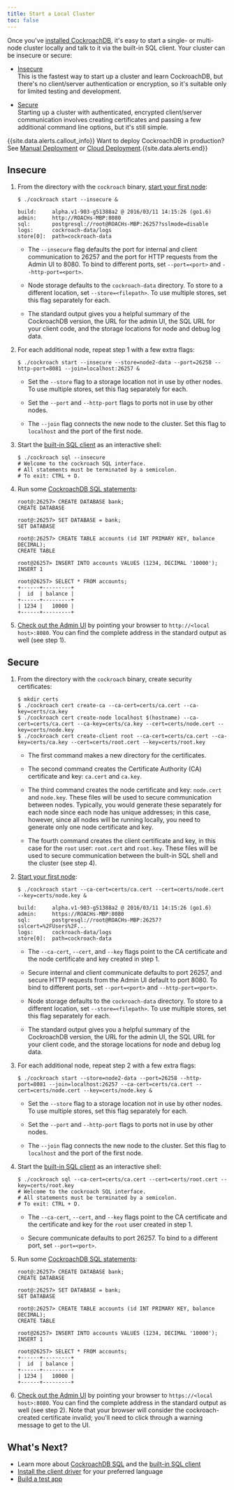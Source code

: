 ```yaml
---
title: Start a Local Cluster
toc: false
---
```


Once you've [installed CockroachDB](install-cockroachdb.html), it's easy to start a single- or multi-node cluster locally and talk to it via the built-in SQL client. Your cluster can be insecure or secure:

- [Insecure](#insecure)  
This is the fastest way to start up a cluster and learn CockroachDB, but there's no client/server authentication or encryption, so it's suitable only for limited testing and development.

- [Secure](#secure)  
Starting up a cluster with authenticated, encrypted client/server communication involves creating certificates and passing a few additional command line options, but it's still simple. 

{{site.data.alerts.callout_info}} Want to deploy CockroachDB in production? See <a href="manual-deployment.html">Manual Deployment</a> or <a href="cloud-deployment.html">Cloud Deployment</a>.{{site.data.alerts.end}}

## Insecure

1. From the directory with the `cockroach` binary, [start your first node](start-a-node.html):

   ~~~ shell
   $ ./cockroach start --insecure &

   build:     alpha.v1-903-g51388a2 @ 2016/03/11 14:15:26 (go1.6)
   admin:     http://ROACHs-MBP:8080
   sql:       postgresql://root@ROACHs-MBP:26257?sslmode=disable
   logs:      cockroach-data/logs
   store[0]:  path=cockroach-data
   ~~~

   - The `--insecure` flag defaults the port for internal and client communication to 26257 and the port for HTTP requests from the Admin UI to 8080. To bind to different ports, set `--port=<port>` and `--http-port=<port>`.

   - Node storage defaults to the `cockroach-data` directory. To store to a different location, set `--store=<filepath>`. To use multiple stores, set this flag separately for each.

   - The standard output gives you a helpful summary of the CockroachDB version, the URL for the admin UI, the SQL URL for your client code, and the storage locations for node and debug log data. 

2. For each additional node, repeat step 1 with a few extra flags:

   ~~~ shell
   $ ./cockroach start --insecure --store=node2-data --port=26258 --http-port=8081 --join=localhost:26257 &
   ~~~

   - Set the `--store` flag to a storage location not in use by other nodes. To use multiple stores, set this flag separately for each.

   - Set the `--port` and `--http-port` flags to ports not in use by other nodes.
  
   - The `--join` flag connects the new node to the cluster. Set this flag to `localhost` and the port of the first node.

3. Start the [built-in SQL client](use-the-built-in-sql-client.html) as an interactive shell:

   ~~~ shell
   $ ./cockroach sql --insecure
   # Welcome to the cockroach SQL interface.
   # All statements must be terminated by a semicolon.
   # To exit: CTRL + D.
   ~~~

4. Run some [CockroachDB SQL statements](learn-cockroachdb-sql.html):

   ~~~ shell
   root@:26257> CREATE DATABASE bank;
   CREATE DATABASE

   root@:26257> SET DATABASE = bank;
   SET DATABASE

   root@:26257> CREATE TABLE accounts (id INT PRIMARY KEY, balance DECIMAL);
   CREATE TABLE

   root@26257> INSERT INTO accounts VALUES (1234, DECIMAL '10000');
   INSERT 1

   root@26257> SELECT * FROM accounts;
   +------+---------+
   |  id  | balance |
   +------+---------+
   | 1234 |   10000 |
   +------+---------+
   ~~~
 
5. [Check out the Admin UI](explore-the-admin-ui.html) by pointing your browser to `http://<local host>:8080`. You can find the complete address in the standard output as well (see step 1).

## Secure

1. From the directory with the `cockroach` binary, create security certificates:

   ~~~ shell
   $ mkdir certs
   $ ./cockroach cert create-ca --ca-cert=certs/ca.cert --ca-key=certs/ca.key
   $ ./cockroach cert create-node localhost $(hostname) --ca-cert=certs/ca.cert --ca-key=certs/ca.key --cert=certs/node.cert --key=certs/node.key
   $ ./cockroach cert create-client root --ca-cert=certs/ca.cert --ca-key=certs/ca.key --cert=certs/root.cert --key=certs/root.key
   ~~~

   - The first command makes a new directory for the certificates.  
  
   - The second command creates the Certificate Authority (CA) certificate and key: `ca.cert` and `ca.key`. 

   - The third command creates the node certificate and key: `node.cert` and `node.key`. These files will be used to secure communication between nodes. Typically, you would generate these separately for each node since each node has unique addresses; in this case, however, since all nodes will be running locally, you need to generate only one node certificate and key. 

   - The fourth command creates the client certificate and key, in this case for the `root` user: `root.cert` and `root.key`. These files will be used to secure communication between the built-in SQL shell and the cluster (see step 4).  

2. [Start your first node](start-a-node.html):
 
   ~~~ shell
   $ ./cockroach start --ca-cert=certs/ca.cert --cert=certs/node.cert --key=certs/node.key &

   build:     alpha.v1-903-g51388a2 @ 2016/03/11 14:15:26 (go1.6)
   admin:     https://ROACHs-MBP:8080
   sql:       postgresql://root@ROACHs-MBP:26257?sslcert=%2FUsers%2F...
   logs:      cockroach-data/logs
   store[0]:  path=cockroach-data
   ~~~

   - The `--ca-cert`, `--cert`, and `--key` flags point to the CA certificate and the node certificate and key created in step 1. 

   - Secure internal and client communicate defaults to port 26257, and secure HTTP requests from the Admin UI default to port 8080. To bind to different ports, set `--port=<port>` and `--http-port=<port>`.
  
   - Node storage defaults to the `cockroach-data` directory. To store to a different location, set `--store=<filepath>`. To use multiple stores, set this flag separately for each.

   - The standard output gives you a helpful summary of the CockroachDB version, the URL for the admin UI, the SQL URL for your client code, and the storage locations for node and debug log data. 

3. For each additional node, repeat step 2 with a few extra flags:

   ~~~ shell
   $ ./cockroach start --store=node2-data --port=26258 --http-port=8081 --join=localhost:26257 --ca-cert=certs/ca.cert --cert=certs/node.cert --key=certs/node.key &
   ~~~

   - Set the `--store` flag to a storage location not in use by other nodes. To use multiple stores, set this flag separately for each.

   - Set the `--port` and `--http-port` flags to ports not in use by other nodes.
  
   - The `--join` flag connects the new node to the cluster. Set this flag to `localhost` and the port of the first node.

4. Start the [built-in SQL client](use-the-built-in-sql-client.html) as an interactive shell:

   ~~~ shell
   $ ./cockroach sql --ca-cert=certs/ca.cert --cert=certs/root.cert --key=certs/root.key
   # Welcome to the cockroach SQL interface.
   # All statements must be terminated by a semicolon.
   # To exit: CTRL + D.
   ~~~

   - The `--ca-cert`, `--cert`, and `--key` flags point to the CA certificate and the certificate and key for the `root` user created in step 1. 
   
   - Secure communicate defaults to port 26257. To bind to a different port, set `--port=<port>`.

5. Run some [CockroachDB SQL statements](learn-cockroachdb-sql.html):

   ~~~ shell
   root@:26257> CREATE DATABASE bank;
   CREATE DATABASE

   root@:26257> SET DATABASE = bank;
   SET DATABASE

   root@:26257> CREATE TABLE accounts (id INT PRIMARY KEY, balance DECIMAL);
   CREATE TABLE

   root@26257> INSERT INTO accounts VALUES (1234, DECIMAL '10000');
   INSERT 1

   root@26257> SELECT * FROM accounts;
   +------+---------+
   |  id  | balance |
   +------+---------+
   | 1234 |   10000 |
   +------+---------+
   ~~~
 
6. [Check out the Admin UI](explore-the-admin-ui.html) by pointing your browser to `https://<local host>:8080`. You can find the complete address in the standard output as well (see step 2). Note that your browser will consider the cockroach-created certificate invalid; you'll need to click through a warning message to get to the UI.

## What's Next?

- Learn more about [CockroachDB SQL](learn-cockroachdb-sql.html) and the [built-in SQL client](use-the-built-in-sql-client.html)
- [Install the client driver](install-client-drivers.html) for your preferred language
- [Build a test app](build-a-test-app.html)